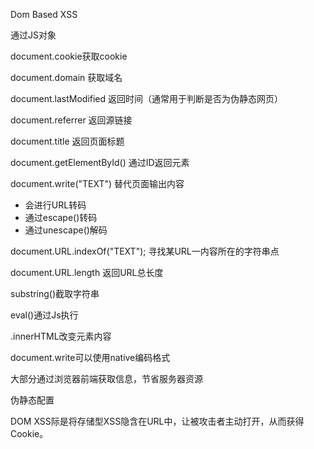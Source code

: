 Dom Based XSS

通过JS对象

document.cookie获取cookie

document.domain 获取域名

document.lastModified 返回时间（通常用于判断是否为伪静态网页）

document.referrer 返回源链接

document.title 返回页面标题

document.getElementById() 通过ID返回元素



document.write("TEXT") 替代页面输出内容

- 会进行URL转码
- 通过escape()转码
- 通过unescape()解码

document.URL.indexOf("TEXT");  寻找某URL一内容所在的字符串点

document.URL.length 返回URL总长度

substring()截取字符串

eval()通过Js执行

.innerHTML改变元素内容 



document.write可以使用native编码格式





大部分通过浏览器前端获取信息，节省服务器资源

伪静态配置

DOM XSS际是将存储型XSS隐含在URL中，让被攻击者主动打开，从而获得Cookie。 